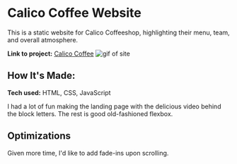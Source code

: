 # Calico Coffee Website
This is a static website for Calico Coffeeshop, highlighting their menu, team, and overall atmosphere.

**Link to project:** [Calico Coffee](https://calicocoffee.netlify.app/)
![gif of site]([https://ibb.co/YhJVHBL](https://ibb.co/YhJVHBL) "Calico Coffee")

## How It's Made:

**Tech used:** HTML, CSS, JavaScript

I had a lot of fun making the landing page with the delicious video behind the block letters. The rest is good old-fashioned flexbox.

## Optimizations

Given more time, I'd like to add fade-ins upon scrolling.

